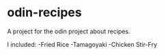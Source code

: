 # odin-recipes

A project for the odin project about recipes.

I included:
-Fried Rice
-Tamagoyaki
-Chicken Stir-Fry